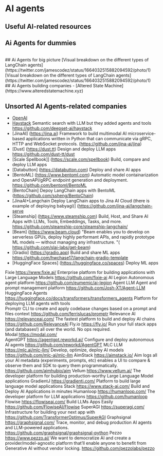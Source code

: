 # AI agents
## Useful AI-related resources

## Ai Agents for dummies
<br>
## Ai Agents for big picture
[Visual breakdown on the different types of LangChain agents](https://twitter.com/jamescodez/status/1664032515882094592/photo/1)
[Visual breakdown on the different types of LangChain agents](https://twitter.com/jamescodez/status/1664032515882094592/photo/1)

<br>
## Ai Agents building companies
- [Altered State Machine](https://www.alteredstatemachine.xyz) 



## Unsorted AI Agents-related companies
- [OpenAI](https://openai.com)
- [Haystack](https://haystack.deepset.ai)	Semantic search with LLM but they added agents and tools	https://github.com/deepset-ai/haystack
- [JinaAI]	(https://jina.ai)	Framework to build multimodal AI microservice-based applications written in Python that can communicate via gRPC, HTTP and WebSocket protocols.	(https://github.com/jina-ai/jina)
- [Dust]	(https://dust.tt)	Design and deploy LLM apps	https://github.com/dust-tt/dust
- [Scale Spellbook]]	(https://scale.com/spellbook)	Build, compare and deploy LLM apps	
- [Databutton]	(https://databutton.com)	Deploy and share AI apps	
- [BentoML]	(https://www.bentoml.com)	Automatic model containarization and OpenAPI/gRPC endpoint generation and deployment.	https://github.com/bentoml/BentoML
- [BentoChain]		Depoy LangChain apps with BentoML	(https://github.com/ssheng/BentoChain)
- [JinaAI+Langchain		Deploy LangChain apps to Jina AI Cloud (there is example of deploying babyagi)]	(https://github.com/jina-ai/langchain-serve
- [Steamship]	(https://www.steamship.com)	Build, Host, and Share AI Apps with LLMs, Tools, Embeddings, Tasks, and more.	https://github.com/steamship-core/steamship-langchain/
- [Beam]	(https://www.beam.cloud)	"Beam enables you to develop on serverless GPUs, deploy highly performant APIs, and rapidly prototype ML models — without managing any infrastructure.
"(	https://github.com/slai-labs/get-beam)
- [Gradio]	(https://gradio.app)	Build and share ML apps	https://github.com/hwchase17/langchain-gradio-template
- [HuggingFace Spaces]	(https://huggingface.co/spaces)	Deploy ML apps	


Fixie	https://www.fixie.ai/	Enterprise platform for building applications with Large Language Models	https://github.com/fixie-ai
AI Legion		Autonomous agent platform	https://github.com/eumemic/ai-legion
Agent LLM		Agent and prompt management platform	https://github.com/Josh-XT/Agent-LLM
HuggingFace Agents	https://huggingface.co/docs/transformers/transformers_agents	Platform for deploying LLM agents with tools	
Promptr		CLI to create and apply codebase changes based on a prompt and files context	https://github.com/ferrislucas/promptr
Relevance AI	https://relevanceai.com/	The fastest platform to build and deploy AI chains	https://github.com/RelevanceAI
Fly.io	https://fly.io/	Run your full stack apps (and databases!) all over the world. No ops required.	
Modal	https://modal.com/		
AgentGPT	https://agentgpt.reworkd.ai/	Configure and deploy autonomous AI agents	https://github.com/reworkd/AgentGPT
MLC LLM	https://mlc.ai/mlc-llm/	Develop, optimize, deploy AI models	https://github.com/mlc-ai/mlc-llm
AimStack	https://aimstack.io/	Aim logs all your AI metadata (experiments, prompts, etc) enables a UI to compare & observe them and SDK to query them programmatically.	https://github.com/aimhubio/aim
Vellum	https://www.vellum.ai/	The developer platform for building production-worthy Large Language Model applications	
GradientJ	https://gradientj.com/	Platform to build large language model applications	
Stack	https://www.stack-ai.com/	Build and Deploy AI Applications in minutes	
Humanloop	https://humanloop.com/	The developer platform for LLM applications	https://github.com/humanloop
Flowise	https://flowiseai.com/	Build LLMs Apps Easily	https://github.com/FlowiseAI/Flowise
SuperAGI	https://superagi.com/	Infrastructure for building your next app with <Autonomous Agents>	https://github.com/TransformerOptimus/SuperAGI
Graphsignal	https://graphsignal.com/	Trace, monitor, and debug production AI agents and LLM-powered applications.	https://github.com/graphsignal/graphsignal-python
Pezzo	https://www.pezzo.ai/	We want to democratize AI and create a provider/model-agnostic platform that’ll enable anyone to benefit from Generative AI without vendor locking.	https://github.com/pezzolabs/pezzo
			
			
			
			
			
			
			
			
			
			
